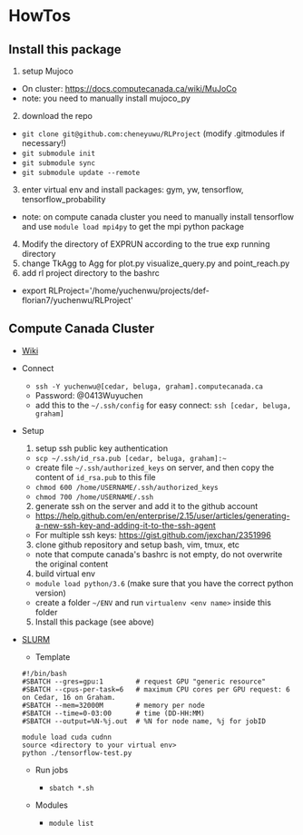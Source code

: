 # HowTos

## Install this package
1. setup Mujoco
  - On cluster: https://docs.computecanada.ca/wiki/MuJoCo
  - note: you need to manually install mujoco_py
2. download the repo
  - `git clone git@github.com:cheneyuwu/RLProject` (modify .gitmodules if necessary!)
  - `git submodule init`
  - `git submodule sync`
  - `git submodule update --remote`
3. enter virtual env and install packages: gym, yw, tensorflow, tensorflow_probability
  - note: on compute canada cluster you need to manually install tensorflow and use `module load mpi4py` to get the mpi python package
4. Modify the directory of EXPRUN according to the true exp running directory
5. change TkAgg to Agg for plot.py visualize_query.py and point_reach.py
6. add rl project directory to the bashrc
  - export RLProject='/home/yuchenwu/projects/def-florian7/yuchenwu/RLProject'

## Compute Canada Cluster
- [Wiki](https://docs.computecanada.ca/wiki/Main_Page)
- Connect
  - `ssh -Y yuchenwu@[cedar, beluga, graham].computecanada.ca`
  - Password: @0413Wuyuchen
  - add this to the `~/.ssh/config` for easy connect: `ssh [cedar, beluga, graham]`
- Setup
  1. setup ssh public key authentication
    - `scp ~/.ssh/id_rsa.pub [cedar, beluga, graham]:~`
    - create file `~/.ssh/authorized_keys` on server, and then copy the content of `id_rsa.pub` to this file
    - `chmod 600 /home/USERNAME/.ssh/authorized_keys`
    - `chmod 700 /home/USERNAME/.ssh`
  2. generate ssh on the server and add it to the github account
    - https://help.github.com/en/enterprise/2.15/user/articles/generating-a-new-ssh-key-and-adding-it-to-the-ssh-agent
    - For multiple ssh keys: https://gist.github.com/jexchan/2351996
  3. clone github repository and setup bash, vim, tmux, etc
    - note that compute canada's bashrc is not empty, do not overwrite the original content
  4. build virtual env
    - `module load python/3.6` (make sure that you have the correct python version)
    - create a folder `~/ENV` and run `virtualenv <env name>` inside this folder
  5. Install this package (see above)


- [SLURM](https://www.rc.fas.harvard.edu/resources/documentation/convenient-slurm-commands/)
  - Template
  ```
  #!/bin/bash
  #SBATCH --gres=gpu:1        # request GPU "generic resource"
  #SBATCH --cpus-per-task=6   # maximum CPU cores per GPU request: 6 on Cedar, 16 on Graham.
  #SBATCH --mem=32000M        # memory per node
  #SBATCH --time=0-03:00      # time (DD-HH:MM)
  #SBATCH --output=%N-%j.out  # %N for node name, %j for jobID

  module load cuda cudnn
  source <directory to your virtual env>
  python ./tensorflow-test.py
  ```
  - Run jobs
    - `sbatch *.sh`

  - Modules
    - `module list`
